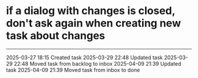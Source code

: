 if a dialog with changes is closed, don't ask again when creating new task about changes
===

---

2025-03-27 18:15	Created task
2025-03-29 22:48	Updated task
2025-03-29 22:48	Moved task from backlog to inbox
2025-04-09 21:39	Updated task
2025-04-09 21:39	Moved task from inbox to done